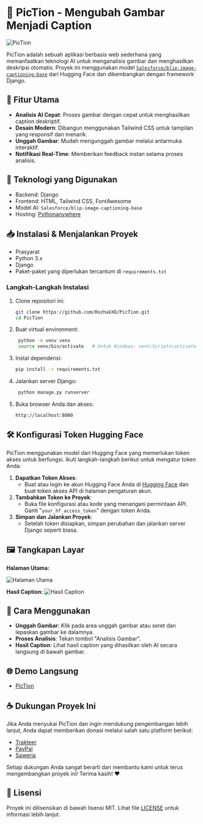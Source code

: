 # 📸 PicTion - Mengubah Gambar Menjadi Caption
![PicTion](https://github.com/user-attachments/assets/2ec805f2-41a5-4e34-80b0-84d6872a23f8)

PicTion adalah sebuah aplikasi berbasis web sederhana yang memanfaatkan teknologi AI untuk menganalisis gambar dan menghasilkan deskripsi otomatis. Proyek ini menggunakan model [`Salesforce/blip-image-captioning-base`](https://huggingface.co/Salesforce/blip-image-captioning-base) dari Hugging Face dan dikembangkan dengan framework Django.

## 🚀 Fitur Utama
- **Analisis AI Cepat**: Proses gambar dengan cepat untuk menghasilkan caption deskriptif.
- **Desain Modern**: Dibangun menggunakan Tailwind CSS untuk tampilan yang responsif dan menarik.
- **Unggah Gambar**: Mudah mengunggah gambar melalui antarmuka interaktif.
- **Notifikasi Real-Time**: Memberikan feedback instan selama proses analisis.

## 📂 Teknologi yang Digunakan
- Backend: Django
- Frontend: HTML, Tailwind CSS, FontAwesome
- Model AI: `Salesforce/blip-image-captioning-base`
- Hosting: [Pythonanywhere](https://www.pythonanywhere.com/)

## 📥 Instalasi & Menjalankan Proyek
- Prasyarat
- Python 3.x
- Django
- Paket-paket yang diperlukan tercantum di `requirements.txt`

### Langkah-Langkah Instalasi
1. Clone repositori ini:
    ```bash
    git clone https://github.com/RozhakXD/PicTion.git
    cd PicTion
    ```
2. Buat virtual environment:
   ```bash
    python -m venv venv
    source venv/bin/activate   # Untuk Windows: venv\Scripts\activate
   ```
3. Instal dependensi:
   ```bash
   pip install -r requirements.txt
   ```
4. Jalankan server Django:
   ```bash
    python manage.py runserver
   ```
5. Buka browser Anda dan akses:
   ```
   http://localhost:8000
   ```

## 🛠️ Konfigurasi Token Hugging Face
PicTion menggunakan model dari Hugging Face yang memerlukan token akses untuk berfungsi. Ikuti langkah-langkah berikut untuk mengatur token Anda:

1. **Dapatkan Token Akses**:
    - Buat atau login ke akun Hugging Face Anda di [Hugging Face](https://huggingface.co/) dan buat token akses API di halaman pengaturan akun.
2. **Tambahkan Token ke Proyek**:
    - Buka file konfigurasi atau kode yang menangani permintaan API. Ganti "`your_hf_access_token`" dengan token Anda.
3. **Simpan dan Jalankan Proyek**:
    - Setelah token disiapkan, simpan perubahan dan jalankan server Django seperti biasa.

## 🖼️ Tangkapan Layar
**Halaman Utama:**

![Halaman Utama](https://github.com/user-attachments/assets/ed8c6de8-6bed-4d6a-8973-b2425629671d)

**Hasil Caption:**
![Hasil Caption](https://github.com/user-attachments/assets/e3ffd23f-63f7-4900-89ed-33a4d181e4f5)

## 📖 Cara Menggunakan
- **Unggah Gambar**: Klik pada area unggah gambar atau seret dan lepaskan gambar ke dalamnya.
- **Proses Analisis**: Tekan tombol "Analisis Gambar".
- **Hasil Caption**: Lihat hasil caption yang dihasilkan oleh AI secara langsung di bawah gambar.

## 🌐 Demo Langsung
- [PicTion](https://piction.pythonanywhere.com/?)

## ☕ Dukungan Proyek Ini
Jika Anda menyukai PicTion dan ingin mendukung pengembangan lebih lanjut, Anda dapat memberikan donasi melalui salah satu platform berikut:

- [Trakteer](https://trakteer.id/rozhak_official/tip)
- [PayPal](https://paypal.me/rozhak9)
- [Saweria](https://saweria.co/rozhak9)

Setiap dukungan Anda sangat berarti dan membantu kami untuk terus mengembangkan proyek ini! Terima kasih! ❤️

## 📝 Lisensi
Proyek ini dilisensikan di bawah lisensi MIT. Lihat file [LICENSE](https://github.com/RozhakXD/PicTion/blob/main/LICENSE) untuk informasi lebih lanjut.
